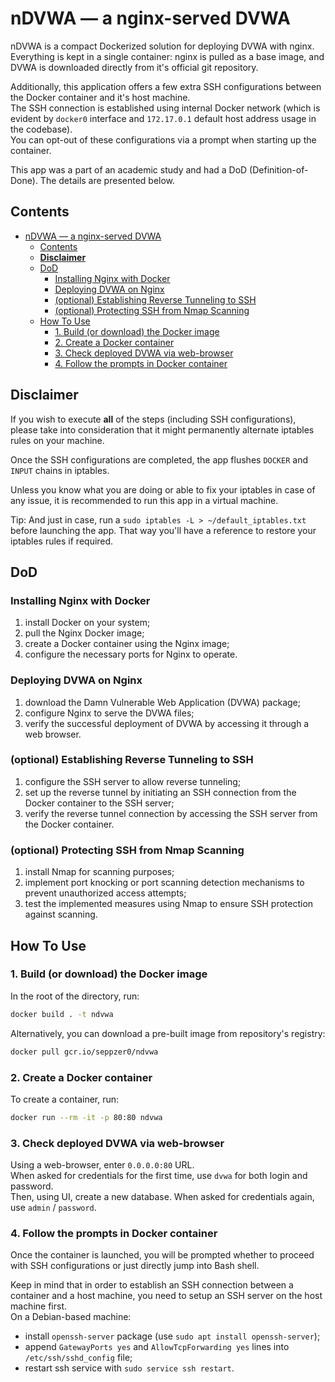 # nDVWA — a nginx-served DVWA

nDVWA is a compact Dockerized solution for deploying DVWA with nginx.<br>
Everything is kept in a single container: nginx is pulled as a base image, and DVWA is downloaded directly from it's official git repository.

Additionally, this application offers a few extra SSH configurations between the Docker container and it's host machine.<br>
The SSH connection is established using internal Docker network (which is evident by `docker0` interface and `172.17.0.1` default host address usage in the codebase).<br>
You can opt-out of these configurations via a prompt when starting up the container.

This app was a part of an academic study and had a DoD (Definition-of-Done). The details are presented below.

## Contents

- [nDVWA — a nginx-served DVWA](#ndvwa--a-nginx-served-dvwa)
  - [Contents](#contents)
  - [**Disclaimer**](#disclaimer)
  - [DoD](#dod)
    - [Installing Nginx with Docker](#installing-nginx-with-docker)
    - [Deploying DVWA on Nginx](#deploying-dvwa-on-nginx)
    - [(optional) Establishing Reverse Tunneling to SSH](#optional-establishing-reverse-tunneling-to-ssh)
    - [(optional) Protecting SSH from Nmap Scanning](#optional-protecting-ssh-from-nmap-scanning)
  - [How To Use](#how-to-use)
    - [1. Build (or download) the Docker image](#1-build-or-download-the-docker-image)
    - [2. Create a Docker container](#2-create-a-docker-container)
    - [3. Check deployed DVWA via web-browser](#3-check-deployed-dvwa-via-web-browser)
    - [4. Follow the prompts in Docker container](#4-follow-the-prompts-in-docker-container)

## **Disclaimer**

If you wish to execute **all** of the steps (including SSH configurations), please take into consideration that it might permanently alternate iptables rules on your machine.

Once the SSH configurations are completed, the app flushes `DOCKER` and `INPUT` chains in iptables.

Unless you know what you are doing or able to fix your iptables in case of any issue, it is recommended to run this app in a virtual machine.

Tip: And just in case, run a `sudo iptables -L > ~/default_iptables.txt` before launching the app. That way you'll have a reference to restore your iptables rules if required.

## DoD

### Installing Nginx with Docker

1. install Docker on your system;
2. pull the Nginx Docker image;
3. create a Docker container using the Nginx image;
4. configure the necessary ports for Nginx to operate.

### Deploying DVWA on Nginx

1. download the Damn Vulnerable Web Application (DVWA) package;
2. configure Nginx to serve the DVWA files;
3. verify the successful deployment of DVWA by accessing it through a web browser.

### (optional) Establishing Reverse Tunneling to SSH

1. configure the SSH server to allow reverse tunneling;
2. set up the reverse tunnel by initiating an SSH connection from the Docker container to the SSH server;
3. verify the reverse tunnel connection by accessing the SSH server from the Docker container.

### (optional) Protecting SSH from Nmap Scanning

1. install Nmap for scanning purposes;
2. implement port knocking or port scanning detection mechanisms to prevent unauthorized access attempts;
3. test the implemented measures using Nmap to ensure SSH protection against scanning.

## How To Use

### 1. Build (or download) the Docker image

In the root of the directory, run:

```sh
docker build . -t ndvwa
```

Alternatively, you can download a pre-built image from repository's registry:

```sh
docker pull gcr.io/seppzer0/ndvwa
```

### 2. Create a Docker container

To create a container, run:

```sh
docker run --rm -it -p 80:80 ndvwa
```

### 3. Check deployed DVWA via web-browser

Using a web-browser, enter `0.0.0.0:80` URL.<br>
When asked for credentials for the first time, use `dvwa` for both login and password.<br>
Then, using UI, create a new database. When asked for credentials again, use `admin` / `password`.

### 4. Follow the prompts in Docker container

Once the container is launched, you will be prompted whether to proceed with SSH configurations or just directly jump into Bash shell.

Keep in mind that in order to establish an SSH connection between a container and a host machine, you need to setup an SSH server on the host machine first.<br>
On a Debian-based machine:

- install `openssh-server` package (use `sudo apt install openssh-server`);
- append `GatewayPorts yes` and `AllowTcpForwarding yes` lines into `/etc/ssh/sshd_config` file;
- restart ssh service with `sudo service ssh restart`.
